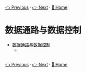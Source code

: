 [👈 Previous](./3-1_Basic.md) · [👉 Next](./3-3_DataHazards.md) · [🚩 Home](../README.md)

# 数据通路与数据控制

- [数据通路与数据控制](#%e6%95%b0%e6%8d%ae%e9%80%9a%e8%b7%af%e4%b8%8e%e6%95%b0%e6%8d%ae%e6%8e%a7%e5%88%b6)
  - [](#)

## 

[👈 Previous](./3-1_Basic.md) · [👉 Next](./3-3_DataHazards.md) · [🚩 Home](../README.md)